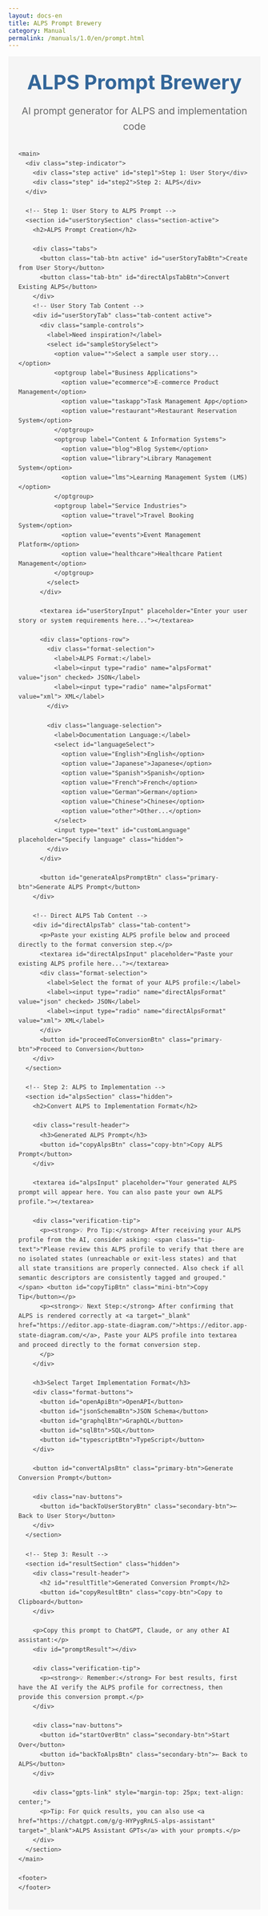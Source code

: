 ```yaml
---
layout: docs-en
title: ALPS Prompt Brewery
category: Manual
permalink: /manuals/1.0/en/prompt.html
---
```

<style>
  /* Common Styles */
  .alps-brewery {
    font-family: -apple-system, BlinkMacSystemFont, 'Segoe UI', Roboto, Oxygen, Ubuntu, Cantarell, 'Open Sans', 'Helvetica Neue', sans-serif;
    line-height: 1.6;
    color: #333;
    margin: 0;
    padding: 0;
    background-color: #f5f5f5;
  }
  
  .alps-brewery .container {
    max-width: 1200px;
    margin: 0 auto;
    padding: 20px;
  }
  
  .alps-brewery header {
    text-align: center;
    margin-bottom: 30px;
  }
  
  .alps-brewery .logo {
    font-size: 2.5rem;
    font-weight: bold;
    color: #336699;
    margin-bottom: 10px;
  }
  
  .alps-brewery .tagline {
    font-size: 1.2rem;
    color: #666;
  }
  
  .alps-brewery .gpts-link {
    margin-top: 10px;
    padding: 8px 12px;
    background-color: #f0f4f8;
    border-radius: 6px;
    font-size: 0.95rem;
    display: inline-block;
  }
  
  .alps-brewery .gpts-link a {
    color: #336699;
    text-decoration: none;
    font-weight: bold;
  }
  
  .alps-brewery .gpts-link a:hover {
    text-decoration: underline;
  }
  
  .alps-brewery main {
    background-color: white;
    border-radius: 8px;
    box-shadow: 0 2px 10px rgba(0, 0, 0, 0.1);
    padding: 20px 30px;
    margin-bottom: 40px;
  }
  
  .alps-brewery h1, .alps-brewery h2, .alps-brewery h3 {
    color: #336699;
    margin-top: 0;
  }
  
  .alps-brewery textarea {
    width: 100%;
    min-height: 200px;
    padding: 12px;
    border: 1px solid #ddd;
    border-radius: 4px;
    margin-bottom: 15px;
    font-family: monospace;
    font-size: 14px;
    resize: vertical;
  }
  
  .alps-brewery button {
    background-color: #336699;
    color: white;
    border: none;
    padding: 10px 15px;
    border-radius: 4px;
    cursor: pointer;
    font-size: 1rem;
    transition: background-color 0.2s;
  }
  
  .alps-brewery button:hover {
    background-color: #254e77;
  }
  
  .alps-brewery button.selected {
    background-color: #254e77;
    box-shadow: 0 0 0 2px rgba(37, 78, 119, 0.5);
  }
  
  .alps-brewery button.secondary-btn {
    background-color: #6c757d;
  }
  
  .alps-brewery button.secondary-btn:hover {
    background-color: #5a6268;
  }
  
  .alps-brewery button.copy-btn {
    background-color: #4CAF50;
    font-size: 0.9rem;
    padding: 6px 12px;
  }
  
  .alps-brewery button.copy-btn:hover {
    background-color: #3e8e41;
  }
  
  .alps-brewery .hidden {
    display: none;
  }
  
  .alps-brewery footer {
    text-align: center;
    margin-top: 20px;
    color: #666;
    font-size: 0.9rem;
  }
  
  /* Step Indicator */
  .alps-brewery .step-indicator {
    display: flex;
    justify-content: center;
    margin-bottom: 20px;
  }
  
  .alps-brewery .step {
    width: 180px;
    padding: 10px;
    text-align: center;
    background-color: #e9ecef;
    position: relative;
    z-index: 1;
  }
  
  .alps-brewery .step:not(:last-child):after {
    content: '';
    position: absolute;
    top: 50%;
    right: -15px;
    width: 30px;
    height: 2px;
    background-color: #e9ecef;
    z-index: 0;
  }
  
  .alps-brewery .step.active {
    background-color: #336699;
    color: white;
    font-weight: bold;
  }
  
  .alps-brewery .step.active:not(:last-child):after {
    background-color: #336699;
  }
  
  /* Tabs */
  .alps-brewery .tabs {
    display: flex;
    margin-bottom: 20px;
    border-bottom: 1px solid #ddd;
  }
  
  .alps-brewery .tab-btn {
    padding: 10px 20px;
    background-color: #f0f0f0;
    border: 1px solid #ddd;
    border-bottom: none;
    margin-right: 5px;
    border-radius: 5px 5px 0 0;
    cursor: pointer;
    font-weight: normal;
  }
  
  .alps-brewery .tab-btn.active {
    background-color: #336699;
    color: white;
    border-color: #336699;
    font-weight: bold;
  }
  
  .alps-brewery .tab-content {
    display: none;
    padding-top: 15px;
  }
  
  .alps-brewery .tab-content.active {
    display: block;
  }
  
  /* Section Controls */
  .alps-brewery .options-row {
    display: flex;
    justify-content: space-between;
    margin-bottom: 20px;
    flex-wrap: wrap;
    gap: 15px;
  }
  
  .alps-brewery .format-selection, .alps-brewery .language-selection {
    margin-bottom: 15px;
  }
  
  .alps-brewery .format-selection label, .alps-brewery .language-selection label {
    margin-right: 10px;
  }
  
  .alps-brewery select, .alps-brewery input[type="text"] {
    padding: 8px;
    border: 1px solid #ddd;
    border-radius: 4px;
    font-size: 0.9rem;
  }
  
  .alps-brewery .sample-controls {
    margin-bottom: 15px;
  }
  
  .alps-brewery .sample-controls select {
    width: 100%;
    max-width: 300px;
  }
  
  /* Format Buttons */
  .alps-brewery .format-buttons {
    display: flex;
    flex-wrap: wrap;
    gap: 10px;
    margin-bottom: 20px;
  }
  
  /* Result Section */
  .alps-brewery .result-header {
    display: flex;
    justify-content: space-between;
    align-items: center;
    margin-bottom: 10px;
  }
  
  .alps-brewery .verification-tip {
    background-color: #f8f9fa;
    border-left: 4px solid #336699;
    padding: 10px 15px;
    margin: 15px 0;
    font-size: 0.95rem;
  }
  
  .alps-brewery .verification-tip .tip-text {
    background-color: #eef1f7;
    padding: 3px 6px;
    border-radius: 3px;
    font-family: monospace;
  }
  
  .alps-brewery .mini-btn {
    background-color: #4CAF50;
    color: white;
    border: none;
    border-radius: 3px;
    padding: 3px 8px;
    font-size: 0.8rem;
    cursor: pointer;
    margin-left: 5px;
    vertical-align: middle;
  }
  
  .alps-brewery .mini-btn:hover {
    background-color: #3e8e41;
  }
  
  .alps-brewery #promptResult {
    width: 100%;
    min-height: 200px;
    padding: 12px;
    border: 1px solid #ddd;
    border-radius: 4px;
    background-color: #f9f9f9;
    white-space: pre-wrap;
    font-family: monospace;
    font-size: 14px;
    overflow-y: auto;
    margin-bottom: 20px;
  }
  
  /* Navigation Buttons */
  .alps-brewery .nav-buttons {
    display: flex;
    justify-content: space-between;
    margin-top: 20px;
  }
</style>

<div class="alps-brewery">
  <div class="container">
    <header>
      <div class="logo">ALPS Prompt Brewery</div>
      <div class="tagline">AI prompt generator for ALPS and implementation code</div>
    </header>

    <main>
      <div class="step-indicator">
        <div class="step active" id="step1">Step 1: User Story</div>
        <div class="step" id="step2">Step 2: ALPS</div>
      </div>
      
      <!-- Step 1: User Story to ALPS Prompt -->
      <section id="userStorySection" class="section-active">
        <h2>ALPS Prompt Creation</h2>
        
        <div class="tabs">
          <button class="tab-btn active" id="userStoryTabBtn">Create from User Story</button>
          <button class="tab-btn" id="directAlpsTabBtn">Convert Existing ALPS</button>
        </div>
        <!-- User Story Tab Content -->
        <div id="userStoryTab" class="tab-content active">
          <div class="sample-controls">
            <label>Need inspiration?</label>
            <select id="sampleStorySelect">
              <option value="">Select a sample user story...</option>
              <optgroup label="Business Applications">
                <option value="ecommerce">E-commerce Product Management</option>
                <option value="taskapp">Task Management App</option>
                <option value="restaurant">Restaurant Reservation System</option>
              </optgroup>
              <optgroup label="Content & Information Systems">
                <option value="blog">Blog System</option>
                <option value="library">Library Management System</option>
                <option value="lms">Learning Management System (LMS)</option>
              </optgroup>
              <optgroup label="Service Industries">
                <option value="travel">Travel Booking System</option>
                <option value="events">Event Management Platform</option>
                <option value="healthcare">Healthcare Patient Management</option>
              </optgroup>
            </select>
          </div>
          
          <textarea id="userStoryInput" placeholder="Enter your user story or system requirements here..."></textarea>
          
          <div class="options-row">
            <div class="format-selection">
              <label>ALPS Format:</label>
              <label><input type="radio" name="alpsFormat" value="json" checked> JSON</label>
              <label><input type="radio" name="alpsFormat" value="xml"> XML</label>
            </div>
            
            <div class="language-selection">
              <label>Documentation Language:</label>
              <select id="languageSelect">
                <option value="English">English</option>
                <option value="Japanese">Japanese</option>
                <option value="Spanish">Spanish</option>
                <option value="French">French</option>
                <option value="German">German</option>
                <option value="Chinese">Chinese</option>
                <option value="other">Other...</option>
              </select>
              <input type="text" id="customLanguage" placeholder="Specify language" class="hidden">
            </div>
          </div>
          
          <button id="generateAlpsPromptBtn" class="primary-btn">Generate ALPS Prompt</button>
        </div>
        
        <!-- Direct ALPS Tab Content -->
        <div id="directAlpsTab" class="tab-content">
          <p>Paste your existing ALPS profile below and proceed directly to the format conversion step.</p>
          <textarea id="directAlpsInput" placeholder="Paste your existing ALPS profile here..."></textarea>
          <div class="format-selection">
            <label>Select the format of your ALPS profile:</label>
            <label><input type="radio" name="directAlpsFormat" value="json" checked> JSON</label>
            <label><input type="radio" name="directAlpsFormat" value="xml"> XML</label>
          </div>
          <button id="proceedToConversionBtn" class="primary-btn">Proceed to Conversion</button>
        </div>
      </section>
      
      <!-- Step 2: ALPS to Implementation -->
      <section id="alpsSection" class="hidden">
        <h2>Convert ALPS to Implementation Format</h2>
        
        <div class="result-header">
          <h3>Generated ALPS Prompt</h3>
          <button id="copyAlpsBtn" class="copy-btn">Copy ALPS Prompt</button>
        </div>
        
        <textarea id="alpsInput" placeholder="Your generated ALPS prompt will appear here. You can also paste your own ALPS profile."></textarea>
        
        <div class="verification-tip">
          <p><strong>💡 Pro Tip:</strong> After receiving your ALPS profile from the AI, consider asking: <span class="tip-text">"Please review this ALPS profile to verify that there are no isolated states (unreachable or exit-less states) and that all state transitions are properly connected. Also check if all semantic descriptors are consistently tagged and grouped."</span> <button id="copyTipBtn" class="mini-btn">Copy Tip</button></p>
          <p><strong>💡 Next Step:</strong> After confirming that ALPS is rendered correctly at <a target="_blank" href="https://editor.app-state-diagram.com/">https://editor.app-state-diagram.com/</a>, Paste your ALPS profile into textarea and proceed directly to the format conversion step. 
          </p>
        </div>
        
        <h3>Select Target Implementation Format</h3>
        <div class="format-buttons">
          <button id="openApiBtn">OpenAPI</button>
          <button id="jsonSchemaBtn">JSON Schema</button>
          <button id="graphqlBtn">GraphQL</button>
          <button id="sqlBtn">SQL</button>
          <button id="typescriptBtn">TypeScript</button>
        </div>
        
        <button id="convertAlpsBtn" class="primary-btn">Generate Conversion Prompt</button>
        
        <div class="nav-buttons">
          <button id="backToUserStoryBtn" class="secondary-btn">← Back to User Story</button>
        </div>
      </section>
      
      <!-- Step 3: Result -->
      <section id="resultSection" class="hidden">
        <div class="result-header">
          <h2 id="resultTitle">Generated Conversion Prompt</h2>
          <button id="copyResultBtn" class="copy-btn">Copy to Clipboard</button>
        </div>
        
        <p>Copy this prompt to ChatGPT, Claude, or any other AI assistant:</p>
        <div id="promptResult"></div>
        
        <div class="verification-tip">
          <p><strong>💡 Remember:</strong> For best results, first have the AI verify the ALPS profile for correctness, then provide this conversion prompt.</p>
        </div>
        
        <div class="nav-buttons">
          <button id="startOverBtn" class="secondary-btn">Start Over</button>
          <button id="backToAlpsBtn" class="secondary-btn">← Back to ALPS</button>
        </div>
        
        <div class="gpts-link" style="margin-top: 25px; text-align: center;">
          <p>Tip: For quick results, you can also use <a href="https://chatgpt.com/g/g-HYPygRnLS-alps-assistant" target="_blank">ALPS Assistant GPTs</a> with your prompts.</p>
        </div>
      </section>
    </main>
    
    <footer>
    </footer>
  </div>
</div>

<script>
  document.addEventListener('DOMContentLoaded', function() {
    // Elements
    const userStoryInput = document.getElementById('userStoryInput');
    const alpsInput = document.getElementById('alpsInput');
    const promptResult = document.getElementById('promptResult');
    const resultTitle = document.getElementById('resultTitle');
    
    // Sections
    const userStorySection = document.getElementById('userStorySection');
    const alpsSection = document.getElementById('alpsSection');
    const resultSection = document.getElementById('resultSection');
    
    // Step indicators
    const step1 = document.getElementById('step1');
    const step2 = document.getElementById('step2');
    const step3 = document.getElementById('step3');
    
    // Buttons
    const generateAlpsPromptBtn = document.getElementById('generateAlpsPromptBtn');
    const convertAlpsBtn = document.getElementById('convertAlpsBtn');
    const copyAlpsBtn = document.getElementById('copyAlpsBtn');
    const copyResultBtn = document.getElementById('copyResultBtn');
    const backToUserStoryBtn = document.getElementById('backToUserStoryBtn');
    const backToAlpsBtn = document.getElementById('backToAlpsBtn');
    const startOverBtn = document.getElementById('startOverBtn');
    
    // Format buttons
    const openApiBtn = document.getElementById('openApiBtn');
    const jsonSchemaBtn = document.getElementById('jsonSchemaBtn');
    const graphqlBtn = document.getElementById('graphqlBtn');
    const sqlBtn = document.getElementById('sqlBtn');
    const typescriptBtn = document.getElementById('typescriptBtn');
    
    // Sample user stories
    const sampleStories = {
      'ecommerce': `As a store owner, I want to manage product inventory.
Products have a name, description, price, category, and stock quantity.
I need to add new products, update existing ones, and remove discontinued items.
Customers should be able to browse products by category and view product details.`,
      
      'taskapp': `As a project manager, I need a task tracking system.
Tasks have a title, description, due date, priority, and assigned user.
Users should be able to create tasks, update status, and mark them complete.
The system should display task lists filtered by status or assigned user.`,
      
      'blog': `As a content creator, I need a blog management system.
Articles have a title, content, publication date, tags, and author.
I want to create drafts, publish articles, and manage comments.
Readers should be able to view articles by tag or author and leave comments.`,
      
      'travel': `As a travel agent, I need a booking management system.
Trips have destinations, departure/arrival dates, transportation type, and accommodations.
Customers have personal details, payment information, and travel preferences.
Agents should be able to search for available trips, make reservations, and manage itineraries.
The system needs to track booking status, payments, and send confirmation notifications.`,
      
      'healthcare': `As a clinic administrator, I need a patient management system.
Patients have personal information, medical history, and insurance details.
Appointments have a date, time, doctor, patient, and status.
Medical staff need to schedule appointments, record diagnoses, and manage prescriptions.
Patients should be able to view their medical records and upcoming appointments.`,
      
      'events': `As an event planner, I need an event management platform.
Events have a name, venue, date, time, capacity, and ticket types.
Attendees can purchase tickets, register for sessions, and leave feedback.
Organizers need to manage venues, speakers, schedules, and ticket sales.
The system should support check-ins, send reminders, and generate attendance reports.`,
      
      'library': `As a librarian, I need a library management system.
Books have titles, authors, genres, ISBN, publication dates, and availability status.
Members have accounts with personal information, borrowed books, and borrowing history.
Librarians need to catalog books, process loans and returns, and manage reservations.
Members should be able to search the catalog, reserve books, and view their account status.`,
      
      'restaurant': `As a restaurant owner, I need a reservation and ordering system.
Tables have capacity, location, and availability status.
Menu items have names, descriptions, prices, categories, and dietary information.
Staff need to manage reservations, take orders, and process payments.
Customers should be able to book tables, browse menus, and place orders.`,
      
      'lms': `## Learning Management System (LMS)

### Core Users
1. **Students**: Individuals who register for courses, access content, and submit assignments
2. **Instructors**: Educators who create and manage courses, evaluate student progress
3. **Administrators**: People who oversee the entire system, manage user accounts and course catalog

### Course & Content Management
- **As an instructor**, I want to create courses with metadata like title, description, category, start/end dates, enrollment capacity, and difficulty level.
- **As an instructor**, I want to add modules or sections to courses to organize content in logical order.
- **As an instructor**, I want to upload various formats of teaching materials including text, video, audio, PDFs, slideshows, and interactive HTML elements.
- **As an instructor**, I want to create course content in draft mode and preview it before publishing.
- **As an administrator**, I want to view the entire course catalog and filter by category, instructor, or status (active, private, archived).

### Enrollment & Progress Tracking
- **As a student**, I want to browse available courses, check details, and then register.
- **As a student**, I want to track my progress and see completed modules and what's next.
- **As a student**, I want to check course prerequisites to understand required skills or prior knowledge before enrolling.
- **As an instructor**, I want to enroll or unenroll students and set course start/end date extensions for individuals or the entire class.
- **As an instructor**, I want to view class-wide progress on a dashboard and identify students falling behind.

### Assessment & Feedback
- **As an instructor**, I want to create various types of assignments and tests including multiple-choice, written, file upload, and programming assignments.
- **As an instructor**, I want to set grading criteria (rubrics) and provide detailed feedback on assignments.
- **As a student**, I want to submit assignments and resubmit before deadlines if needed.
- **As a student**, I want to view my grades and feedback, and ask questions to the instructor if necessary.
- **As an instructor**, I want to manage a gradebook and calculate overall grades for each student.

### Communication & Collaboration
- **As a student**, I want to post questions on discussion forums and receive answers from other students or instructors.
- **As an instructor**, I want to send notifications and announcements to the entire class or individual students.
- **As a student**, I want to participate in group projects with a shared workspace for collaboration with other students.
- **As any user**, I want to send and receive messages within the system and share attachments.
- **As an instructor**, I want to schedule real-time webinars or online sessions and save recordings for students to access later.

### Reports & Analytics
- **As an instructor**, I want to see analytics on student engagement and activity (login frequency, content viewed, time to complete assignments).
- **As an administrator**, I want to view platform-wide usage and performance metrics.
- **As an administrator**, I want to generate reports on enrollment trends, completion rates, and satisfaction ratings.
- **As an instructor**, I want to export student performance data for use in external analytics tools.

### Accessibility & Localization
- **As any user**, I want to select my interface language for interacting with the system.
- **As a student**, I want to use accessibility features for visual or hearing impairments.
- **As an instructor**, I want to add accessibility elements to content like captions and alternative text.

### Mobile & Offline Access
- **As a student**, I want to access courses from mobile devices and learn comfortably on smartphones or tablets.
- **As a student**, I want to download content for offline learning without internet connection.
- **As an instructor**, I want to send notifications via mobile app to boost student engagement.`
    };
    
    // ALPS guide content
    const alpsGuide = `## ‼️ Important: JSON Format Guidelines ‼️

1. Write each descriptor on a single line (mandatory).
2. Only indent and line-break descriptors if they contain other descriptors.
3. All nested descriptors must reference their parent with \`href\`.
4. Comments are not allowed in JSON; ensure examples and generated profiles contain no comment syntax (e.g., `//`, `/* */`).


\`\`\`json
{"$schema": "https://alps-io.github.io/schemas/alps.json", "alps": {"version": "1.0", "descriptor": [
{"id": "name", "title": "Name", "def": "https://schema.org/name"},
{"id": "email", "title": "Email", "def": "https://schema.org/email"},
{"id": "User", "title": "User Profile", "descriptor": [
  {"href": "#name"},
  {"href": "#email"}
]},
{"id": "UserList", "title": "User List", "descriptor": [
  {"href": "#User"},
  {"href": "#goUser"},
  {"href": "#doCreateUser"}
]},
{"id": "goUser", "type": "safe", "title": "View User Details", "rt": "#User"},
{"id": "doCreateUser", "type": "unsafe", "title": "Create User", "rt": "#UserList"}
]}}
\`\`\`

## XML Format Guidelines

- Use indentation to indicate hierarchy.
- Write each element on a single line.

\`\`\`xml
<alps version="1.0"
  xmlns:xsi="http://www.w3.org/2001/XMLSchema-instance"
  xsi:noNamespaceSchemaLocation="https://alps-io.github.io/schemas/alps.xsd">
</alps>
\`\`\`

## Structuring Semantic Descriptors

Organize into the following three blocks. Each descriptor must either reference or contain other descriptors:

1. Semantic Definitions (Ontology)
   - Define basic elements (lowerCamelCase).
   - Always specify \`def\` as a full URL if there's a Schema.org definition.
   - Add a \`title\` to all descriptors.
   - Include \`doc\` only if necessary.
   - Each defined element must be referenced by at least one taxonomy state.

2. Containment Relationships (Taxonomy)
   - Descriptors representing states use UpperCamelCase.
   - Use \`href\` for referencing elements (direct definition via \`id\` is not allowed).
   - Each application state includes:
     * Elements displayed/used in the state (defined in the ontology).
     * Actions that can be performed (defined in choreography).
   - Use \`doc\` for additional details if needed.
   - Each taxonomy must either contain or transition to other taxonomies.

3. State Transitions (Choreography)
   - Define transition actions.
   - Select the appropriate \`type\` attribute.
   - Specify the transition destination (\`rt\`).
   - Use \`href\` to refer to necessary data items.
   - Each operation must be referenced by at least one taxonomy state.`;
    
    // Conversion prompt templates
    const conversionPrompts = {
      'OpenAPI': `**Task:** Convert this ALPS profile into a comprehensive OpenAPI 3.1 specification.

**Key Instructions:**

1. **State to Endpoint Mapping:**
   - Map each semantic state to a resource endpoint
   - Use tag attributes to organize endpoints into logical groups
   - Apply proper REST principles (plural nouns for collections, etc.)

2. **Transition Operations:**
   - Convert transitions with specific type attributes:
     - \`safe\` → GET operations
     - \`unsafe\` → POST operations 
     - \`idempotent\` → PUT/PATCH operations
     - Include DELETE operations for removal actions
   - Use appropriate HTTP status codes (200, 201, 204, 400, 404, etc.)

3. **Schema Definitions:**
   - Build schemas from semantic descriptors
   - Include all properties referenced in state descriptors
   - Use Schema.org definitions when available via \`def\` attributes
   - Apply proper validation constraints based on domain knowledge
   - Create both request and response schemas

4. **Complete Documentation:**
   - Use titles as summary descriptions
   - Convert doc attributes to detailed descriptions
   - Include examples for each operation
   - Document error responses and handling

5. **Consistent Design:**
   - Apply query parameters for filtering, sorting, pagination
   - Use path parameters for resource identifiers
   - Include security schemes appropriate for the domain
   - Ensure all endpoints have complete request/response documentation

**Output Format:** Provide YAML format with appropriate indentation and organization.`,
      
      'JSON Schema': `**Task:** Convert this ALPS profile into a comprehensive JSON Schema that accurately captures all data structures.

**Key Instructions:**

1. **Semantic Descriptors:**
   - Create type definitions for each semantic descriptor
   - Use $defs for proper schema reusability
   - Follow semantic descriptor hierarchies when defining nested structures
   - Use \`$ref\` to reference repeated structures

2. **Type & Format Selection:**
   - Choose appropriate types (string, number, integer, boolean, object, array)
   - Apply formats based on semantic meaning (date-time, email, uri, etc.)
   - For descriptors with Schema.org definitions, infer types from those definitions
   - Include multitype properties where appropriate

3. **Validation Rules:**
   - Add property constraints:
     - Strings: minLength, maxLength, pattern
     - Numbers: minimum, maximum, multipleOf
     - Arrays: minItems, maxItems, uniqueItems
     - Objects: required, additionalProperties
   - Define enumerations for constrained values

4. **Documentation & Metadata:**
   - Include title from the ALPS descriptor
   - Add description from doc attributes
   - Provide examples of valid data
   - Add $schema reference for validation

5. **Design Patterns:**
   - Use oneOf/anyOf for polymorphic structures
   - Create composition patterns with allOf when appropriate
   - Add conditional validation with if/then/else where needed

**Output Format:** Provide properly formatted JSON with appropriate indentation.`,
      
'GraphQL': `**Task:** Convert this ALPS profile into a complete GraphQL schema with operations and resolvers.

**Key Instructions:**

1. **Type Definitions:**
   - Create GraphQL types for each semantic descriptor
   - Define scalars based on data nature (String, Int, Float, Boolean, ID)
   - Create custom scalars for special formats (DateTime, Email, URL)
   - Structure relationships using proper GraphQL object connections

2. **Query Operations:**
   - Create queries from \`safe\` transitions
   - Implement filtering, sorting, and pagination for collection queries
   - Design nested queries that follow the semantic connections
   - Support efficient graph traversal with proper resolver planning

3. **Mutation Operations:**
   - Create mutations from \`unsafe\` and \`idempotent\` transitions
   - Define input types for creating and updating resources
   - Implement proper error handling and return types
   - Return modified objects from mutations for efficient client updates

4. **Schema Organization:**
   - Use GraphQL directives for documentation and validation
   - Group related operations based on ALPS tag attributes
   - Design consistent naming patterns across the schema
   - Implement interfaces for shared structures

5. **Advanced Features:**
   - Add subscription operations for real-time updates where appropriate
   - Implement union types for polymorphic responses
   - Design proper pagination with cursor-based approaches
   - Add custom directives for authorization and caching hints

**Output Format:** Provide the schema in SDL (Schema Definition Language) format, along with example operations and resolver patterns.`,
      
      'SQL': `**Task:** Convert this ALPS profile into a comprehensive SQL database schema with tables, relationships, and key operations.

**Key Instructions:**

1. **Table Structure:**
   - Create tables for main semantic descriptors
   - Define appropriate column types based on semantic meaning
   - Implement proper primary keys and indexes
   - Add foreign key constraints for relationships
   - Include CHECK constraints for data validation

2. **Relationship Modeling:**
   - Identify one-to-many, many-to-many, and one-to-one relationships
   - Create junction tables for many-to-many relationships
   - Implement proper ON DELETE/UPDATE behavior for referential integrity
   - Use appropriate naming conventions for relationship columns

3. **Data Operations:**
   - Create SELECT queries for \`safe\` transitions
   - Implement INSERT statements for \`unsafe\` transitions
   - Design UPDATE operations for \`idempotent\` transitions
   - Add DELETE operations where appropriate
   - Include stored procedures for complex operations

4. **Advanced Database Features:**
   - Design appropriate indexes for performance
   - Create views for common query patterns
   - Implement triggers for data integrity and auditing
   - Add computed columns for derived properties
   - Consider partitioning for large tables

5. **Completeness & Standards:**
   - Follow SQL standards for portability
   - Include documentation as comments
   - Create role-based permissions aligned with the domain
   - Design for transaction safety
   - Include data migration considerations

**Output Format:** Provide SQL DDL statements for schema creation, followed by example DML operations.`,
      
      'TypeScript': `**Task:** Convert this ALPS profile into a comprehensive TypeScript type system with interfaces, classes, and utility types.

**Key Instructions:**

1. **Core Type Definitions:**
   - Create interfaces for each semantic descriptor
   - Use proper TypeScript types (string, number, boolean, Date, etc.)
   - Implement inheritance for related types
   - Define enums for constrained values
   - Add JSDoc comments from ALPS documentation

2. **Type Relationships:**
   - Design composition patterns for nested structures
   - Create utility types for operations (Partial<T>, Pick<T>, etc.)
   - Implement generics for reusable patterns
   - Define index signatures for dynamic properties
   - Use union and intersection types appropriately

3. **API Integration:**
   - Create request and response interfaces
   - Implement service interfaces with typed methods
   - Design error handling with typed exceptions
   - Add validation decorators if using class-validator
   - Structure according to ALPS tag groupings

4. **Advanced TypeScript Features:**
   - Use conditional types for complex logic
   - Implement mapped types for transformations
   - Add template literal types for string patterns
   - Define type guards for runtime type checking
   - Use const assertions for literal values

5. **Code Organization:**
   - Structure code into modules based on ALPS tags
   - Create barrel exports for simplified imports
   - Design for tree-shaking and code splitting
   - Add examples of type usage
   - Include TypeScript configuration recommendations

**Output Format:** Provide well-organized TypeScript code with proper imports and exports.`
    };
    
    // Tab switching functionality
    document.getElementById('userStoryTabBtn').addEventListener('click', function() {
      document.getElementById('userStoryTab').classList.add('active');
      document.getElementById('directAlpsTab').classList.remove('active');
      this.classList.add('active');
      document.getElementById('directAlpsTabBtn').classList.remove('active');
    });
    
    document.getElementById('directAlpsTabBtn').addEventListener('click', function() {
      document.getElementById('directAlpsTab').classList.add('active');
      document.getElementById('userStoryTab').classList.remove('active');
      this.classList.add('active');
      document.getElementById('userStoryTabBtn').classList.remove('active');
    });
    
    // STEP 1: Sample story handling
    document.getElementById('sampleStorySelect').addEventListener('change', function() {
      if (this.value) {
        userStoryInput.value = sampleStories[this.value];
      }
    });
    
    // Custom language handling
    document.getElementById('languageSelect').addEventListener('change', function() {
      const customLanguageInput = document.getElementById('customLanguage');
      if (this.value === 'other') {
        customLanguageInput.classList.remove('hidden');
      } else {
        customLanguageInput.classList.add('hidden');
      }
    });
    
    // Generate ALPS Prompt button (from user story)
    generateAlpsPromptBtn.addEventListener('click', function() {
      if (userStoryInput.value.trim() === '') {
        alert('Please enter a user story.');
        return;
      }
      
      const format = document.querySelector('input[name="alpsFormat"]:checked').value;
      const language = getSelectedLanguage();
      
      // Generate ALPS prompt
      const alpsPrompt = generateAlpsPrompt(userStoryInput.value, format, language);
      alpsInput.value = alpsPrompt;
      
      // Move to Step 2
      userStorySection.classList.add('hidden');
      alpsSection.classList.remove('hidden');
      
      step1.classList.remove('active');
      step2.classList.add('active');
    });
    
    // Proceed to conversion button (from direct ALPS input)
    document.getElementById('proceedToConversionBtn').addEventListener('click', function() {
      const directAlpsInput = document.getElementById('directAlpsInput');
      
      if (directAlpsInput.value.trim() === '') {
        alert('Please enter an ALPS profile.');
        return;
      }
      
      // Transfer direct ALPS input to the conversion section
      alpsInput.value = directAlpsInput.value;
      
      // Move directly to Step 2
      userStorySection.classList.add('hidden');
      alpsSection.classList.remove('hidden');
      
      step1.classList.remove('active');
      step2.classList.add('active');
    });
    
    // STEP 2: Format selection handling
    let selectedFormat = null;
    
    openApiBtn.addEventListener('click', () => selectFormat('OpenAPI', openApiBtn));
    jsonSchemaBtn.addEventListener('click', () => selectFormat('JSON Schema', jsonSchemaBtn));
    graphqlBtn.addEventListener('click', () => selectFormat('GraphQL', graphqlBtn));
    sqlBtn.addEventListener('click', () => selectFormat('SQL', sqlBtn));
    typescriptBtn.addEventListener('click', () => selectFormat('TypeScript', typescriptBtn));
    
    function selectFormat(format, button) {
      selectedFormat = format;
      
      // Update UI to show selected format
      document.querySelectorAll('.format-buttons button').forEach(btn => {
        btn.classList.remove('selected');
      });
      button.classList.add('selected');
    }
    
    // Convert ALPS button
    convertAlpsBtn.addEventListener('click', function() {
      if (alpsInput.value.trim() === '') {
        alert('Please generate or paste an ALPS profile.');
        return;
      }
      
      if (!selectedFormat) {
        alert('Please select a format to convert to.');
        return;
      }
      
      // Generate conversion prompt
      const conversionPrompt = conversionPrompts[selectedFormat] + 
        '\n\n_YOUR_ALPS_HERE_\n\n```\n' + alpsInput.value + '\n```';
      
      promptResult.textContent = conversionPrompt;
      resultTitle.textContent = `${selectedFormat} Conversion Prompt`;
      
      // Move to Step 3
      alpsSection.classList.add('hidden');
      resultSection.classList.remove('hidden');
      
      step2.classList.remove('active');
      step3.classList.add('active');
    });
    
    // Navigation buttons
    backToUserStoryBtn.addEventListener('click', function() {
      alpsSection.classList.add('hidden');
      userStorySection.classList.remove('hidden');
      
      step2.classList.remove('active');
      step1.classList.add('active');
    });
    
    backToAlpsBtn.addEventListener('click', function() {
      resultSection.classList.add('hidden');
      alpsSection.classList.remove('hidden');
      
      step3.classList.remove('active');
      step2.classList.add('active');
    });
    
    startOverBtn.addEventListener('click', function() {
      resultSection.classList.add('hidden');
      userStorySection.classList.remove('hidden');
      
      step3.classList.remove('active');
      step1.classList.add('active');
      step2.classList.remove('active');
      
      // Reset selections
      selectedFormat = null;
      document.querySelectorAll('.format-buttons button').forEach(btn => {
        btn.classList.remove('selected');
      });
    });
    
    // Copy buttons
    copyAlpsBtn.addEventListener('click', function() {
      copyToClipboard(alpsInput.value, copyAlpsBtn);
    });
    
    copyResultBtn.addEventListener('click', function() {
      copyToClipboard(promptResult.textContent, copyResultBtn);
    });
    
    // Copy verification tip
    document.getElementById('copyTipBtn').addEventListener('click', function() {
      const tipText = "Please review this ALPS profile to verify that there are no isolated states (unreachable or exit-less states) and that all state transitions are properly connected. Also check if all semantic descriptors are consistently tagged and grouped.";
      copyToClipboard(tipText, this);
    });
    
    // Helper functions
    function getSelectedLanguage() {
      const languageSelect = document.getElementById('languageSelect');
      if (languageSelect.value === 'other') {
        return document.getElementById('customLanguage').value || 'Custom';
      } else {
        return languageSelect.value;
      }
    }
    
    function generateAlpsPrompt(userStory, format, language) {
      return `# ALPS Profile Creation Prompt

Please create an ALPS profile based on the following requirements. This profile should represent a complete and consistent application state design.

* Format: ${format.toUpperCase()}
* Language: ${language}
* Content: 

${userStory}

## ‼️ Important: Guidelines for Design Consistency and Completeness ‼️

1. **All states must be connected**:
   - Avoid isolated states (states that cannot be reached or exited)
   - Every state should have at least one incoming and one outgoing transition (except for home/start and final states)
   - Ensure all transitions between states are logical and clear

2. **Consistent use of semantic descriptors**:
   - Use consistent naming conventions for the same concepts
   - Only use the \`def\` attribute when a corresponding Schema.org definition exists
   - For custom concepts, provide clear titles and use the \`doc\` attribute for details when needed

3. **Complete user flows**:
   - Provide complete state transition paths for each key user story
   - Ensure CRUD operations (Create, Read, Update, Delete) are fully represented
   - Include all necessary functionality for each user role

4. **State transition completeness**:
   - Clearly define the success path for each operation
   - Ensure transitions between key states to prevent disruption of important business processes
   - Consider alternative flows for critical failure cases when necessary

5. **Grouping related elements**:
   - Group related processes and user journeys using the \`tag\` attribute
   - Use tags like "user-management", "content-creation", "payment-process", etc.
   - Apply consistent tags to states and transitions belonging to the same functional area
   - This helps identify related functionality when converting to APIs or data models

${alpsGuide}

## Output Requirements

- Include a clear title for every descriptor (concise one-line explanation)
- Use the doc attribute for detailed explanations when necessary
- Only reference Schema.org URLs with the def attribute when a corresponding definition exists
- Set appropriate type attributes (safe, unsafe, idempotent) for all state transitions
- Create reusable descriptors for common patterns
- Use consistent IDs and naming conventions for the same concepts
- Utilize the tag attribute to group related elements
- Use consistent tags for business domains or functional areas`;
    }
    
    function copyToClipboard(text, button) {
      navigator.clipboard.writeText(text)
        .then(() => {
          const originalText = button.textContent;
          button.textContent = '✅ Copied!, Paste it to your AI assistant';
          setTimeout(() => {
            button.textContent = originalText;
          }, 2000);
        })
        .catch(err => {
          console.error('Failed to copy: ', err);
          alert('Failed to copy. Please copy manually.');
        });
    }
  });
</script>
